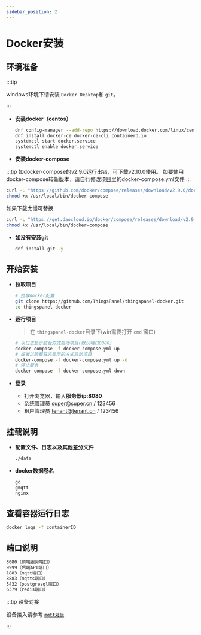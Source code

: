 ```yaml
---
sidebar_position: 2
---
```

# Docker安装

## 环境准备

:::tip

windows环境下请安装 `Docker Desktop`和 `git`。

:::

- **安装docker（centos）**

  ```bash
  dnf config-manager --add-repo https://download.docker.com/linux/centos/docker-ce.repo
  dnf install docker-ce docker-ce-cli containerd.io
  systemctl start docker.service
  systemctl enable docker.service
  ```
- **安装docker-compose**

  
:::tip
  如docker-compose的v2.9.0运行出错，可下载v2.10.0使用。
  如要使用docker-compose较新版本，请自行修改项目里的docker-compose.yml文件
:::


  ```bash
  curl -L "https://github.com/docker/compose/releases/download/v2.9.0/docker-compose-$(uname -s)-$(uname -m)" -o /usr/local/bin/docker-compose
  chmod +x /usr/local/bin/docker-compose
  ```

  如果下载太慢可替换

  ```bash
  curl -L "https://get.daocloud.io/docker/compose/releases/download/v2.9.0/docker-compose-$(uname -s)-$(uname -m)" -o /usr/local/bin/docker-compose
  chmod +x /usr/local/bin/docker-compose
  ```

- **如没有安装git**

  ```bash
  dnf install git -y
  ```

## 开始安装

- **拉取项目**

  ```bash
  # 拉取docker配置
  git clone https://github.com/ThingsPanel/thingspanel-docker.git
  cd thingspanel-docker
  ```
- **运行项目**

  > 在 `thingspanel-docker`目录下(win需要打开 `cmd` 窗口)
  >

  ```bash
  # 以日志显示前台方式启动项目(默认端口8080)
  docker-compose -f docker-compose.yml up
  # 或者以隐藏日志显示的方式启动项目
  docker-compose -f docker-compose.yml up -d
  # 停止服务
  docker-compose -f docker-compose.yml down
  ```
- **登录**

  - 打开浏览器，输入**服务器ip:8080**
  - 系统管理员 super@super.cn / 123456
  - 租户管理员 tenant@tenant.cn / 123456

## 挂载说明

- **配置文件、日志以及其他差分文件**

  ```bash
  ./data
  ```
- **docker数据卷名**

  ```bash
  go
  gmqtt
  nginx
  ```

## 查看容器运行日志

```bash
docker logs -f containerID
```

## 端口说明

```bash
8080（前端服务端口）
9999（后端API端口）
1883（mqtt端口）
8883（mqtts端口）
5432（postgresql端口）
6379（redis端口）
```

:::tip 设备对接

设备接入请参考
[`mqtt对接`](../device-connect/mqtt)

:::
